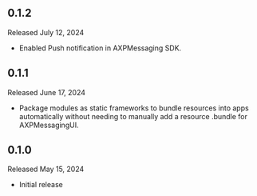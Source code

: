 ## 0.1.2

Released July 12, 2024

* Enabled Push notification in AXPMessaging SDK.


## 0.1.1

Released June 17, 2024

* Package modules as static frameworks to bundle resources into apps automatically without needing to manually add a resource .bundle for AXPMessagingUI.

## 0.1.0

Released May 15, 2024

* Initial release
